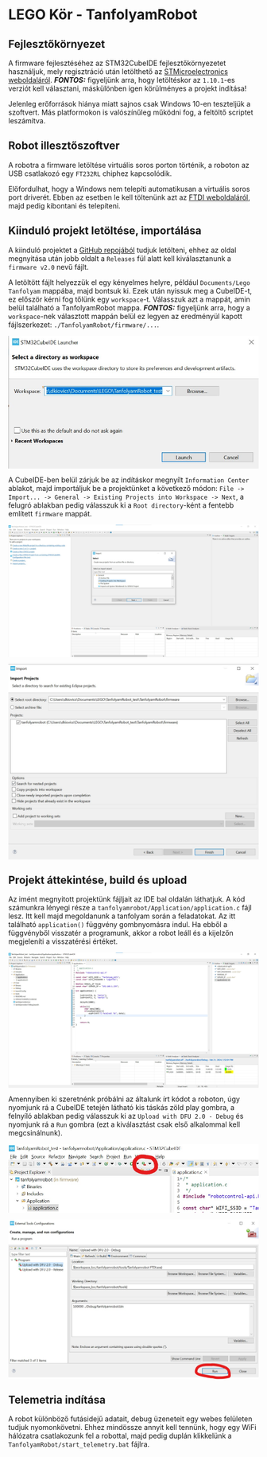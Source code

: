 # LEGO Kör - TanfolyamRobot

## Fejlesztőkörnyezet

A firmware fejlesztéséhez az STM32CubeIDE fejlesztőkörnyezetet használjuk, mely regisztráció után letölthető az [STMicroelectronics weboldaláról](https://www.st.com/en/development-tools/stm32cubeide.html). ***FONTOS:*** figyeljünk arra, hogy letöltéskor az `1.10.1`-es verziót kell választani, máskülönben igen körülményes a projekt indítása!

Jelenleg erőforrások hiánya miatt sajnos csak Windows 10-en teszteljük a szoftvert. Más platformokon is valószínűleg működni fog, a feltöltő scriptet leszámítva.

## Robot illesztőszoftver

A robotra a firmware letöltése virtuális soros porton történik, a roboton az USB csatlakozó egy `FT232RL` chiphez kapcsolódik.

Előfordulhat, hogy a Windows nem telepíti automatikusan a virtuális soros port driverét. Ebben az esetben le kell töltenünk azt az [FTDI weboldaláról](https://ftdichip.com/wp-content/uploads/2021/08/CDM212364_Setup.zip), majd pedig kibontani és telepíteni.

## Kiinduló projekt letöltése, importálása

A kiinduló projektet a [GitHub repojából](https://github.com/legokor/TanfolyamRobot) tudjuk letölteni, ehhez az oldal megnyitása után jobb oldalt a `Releases` fül alatt kell kiválasztanunk a `firmware v2.0` nevű fájlt.

A letöltött fájlt helyezzük el egy kényelmes helyre, például `Documents/Lego Tanfolyam` mappába, majd bontsuk ki. Ezek után nyissuk meg a CubeIDE-t, ez először kérni fog tőlünk egy `workspace`-t. Válasszuk azt a mappát, amin belül található a TanfolyamRobot mappa. ***FONTOS:*** figyeljünk arra, hogy a `workspace`-nek választott mappán belül ez legyen az eredményül kapott fájlszerkezet: `./TanfolyamRobot/firmware/...`.

<p align="center"><img src="docs/img/workspace.jpg" align=center></p>

A CubeIDE-ben belül zárjuk be az indításkor megnyílt `Information Center` ablakot, majd importáljuk be a projektünket a következő módon: `File -> Import... -> General -> Existing Projects into Workspace -> Next`, a felugró ablakban pedig válasszuk ki a `Root directory`-ként a fentebb említett `firmware` mappát.

<p align="center"><img src="docs/img/project_import.jpg" align=center></p>
<p align="center"><img src="docs/img/project_location.jpg" align=center></p>

## Projekt áttekintése, build és upload

Az imént megnyitott projektünk fájljait az IDE bal oldalán láthatjuk. A kód számunkra lényegi része a `tanfolyamrobot/Application/application.c` fájl lesz. Itt kell majd megoldanunk a tanfolyam során a feladatokat. Az itt található `application()` függvény gombnyomásra indul. Ha ebből a függvényből visszatér a programunk, akkor a robot leáll és a kijelzőn megjeleníti a visszatérési értéket.

<p align="center"><img src="docs/img/application_c.jpg" align=center></p>

Amennyiben ki szeretnénk próbálni az általunk írt kódot a roboton, úgy nyomjunk rá a CubeIDE tetején látható kis táskás zöld play gombra, a felnyíló ablakban pedig válasszuk ki az `Upload with DFU 2.0 - Debug` és nyomjunk rá a `Run` gombra (ezt a kiválasztást csak első alkalommal kell megcsinálnunk).

<p align="center"><img src="docs/img/upload_button.jpg" align=center></p>
<p align="center"><img src="docs/img/upload_config.jpg" align=center></p>

## Telemetria indítása

A robot különböző futásidejű adatait, debug üzeneteit egy webes felületen tudjuk nyomonkövetni. Ehhez mindössze annyit kell tennünk, hogy egy WiFi hálózatra csatlakozunk fel a robottal, majd pedig duplán klikkelünk a `TanfolyamRobot/start_telemetry.bat` fájlra.


